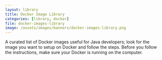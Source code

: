 ```yaml
---
layout: library
title: Docker Image Library
categories: [library, docker]
file: docker-images-library
image: /assets/images/banners/docker-images-library.png
---
```


A curated list of Docker images useful for Java developers; look for the image you want to setup on Docker and follow the steps. 
Before you follow the instructions, make sure your Docker is running on the computer.

